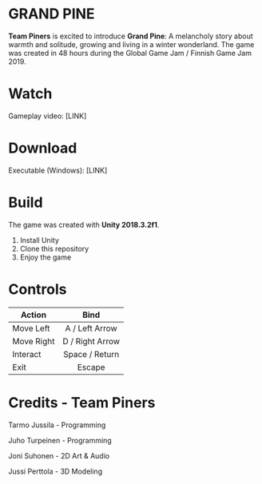 
# GRAND PINE

**Team Piners** is excited to introduce **Grand Pine**: A melancholy story about warmth and solitude, growing and living in a winter wonderland. The game was created in 48 hours during the Global Game Jam / Finnish Game Jam 2019.

# Watch

Gameplay video: [LINK]

# Download

Executable (Windows): [LINK]

# Build

The game was created with **Unity 2018.3.2f1**.

 1. Install Unity
 2. Clone this repository
 3. Enjoy the game

# Controls

| Action        | Bind          |
| ------------- |:-------------:|
| Move Left | A / Left Arrow |
| Move Right | D / Right Arrow |
| Interact | Space / Return |
| Exit | Escape |

# Credits - Team Piners

Tarmo Jussila - Programming

Juho Turpeinen - Programming

Joni Suhonen - 2D Art & Audio

Jussi Perttola - 3D Modeling
